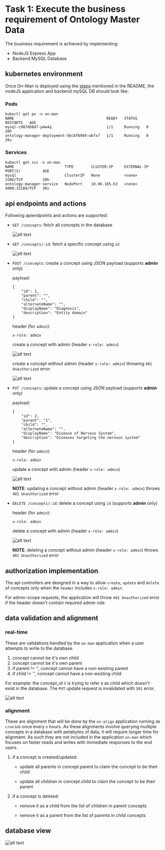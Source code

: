 # Task 1: Execute the business requirement of Ontology Master Data

The business requirement is achieved by implementing:
- NodeJS Express App
- Backend MySQL Database

## kubernetes environment

Once On-Man is deployed using the [steps](https://github.com/desourav/on-man?tab=readme-ov-file#how-to-run-on-man-in-local) mentioned in the README, the nodeJS application and backend mySQL DB should look like:

### Pods

```
kubectl get po -n on-man
NAME                                          READY   STATUS    RESTARTS   AGE
mysql-c987d68d7-p4w4q                         1/1     Running   0          20h
ontology-manager-deployment-56cbf6994-wbfx7   1/1     Running   0          26s
```

### Services

```
kubectl get svc -n on-man
NAME                       TYPE        CLUSTER-IP     EXTERNAL-IP   PORT(S)          AGE
mysql                      ClusterIP   None           <none>        3306/TCP         20h
ontology-manager-service   NodePort    10.96.185.63   <none>        4000:32109/TCP   30s
```

## api endpoints and actions

Following apiendpoints and actions are supported:
- `GET /concepts`: fetch all concepts in the database

    ![alt text](../images-png/GET_all.png)


- `GET /concepts/:id`: fetch a specific concept using `id`

    ![alt text](../images-png/GET_id.png)

- `POST /concepts`: create a concept using JSON payload (supports **admin** only)
    
    payload:
    ```
    {
        "id": 1,
        "parent": "",
        "child": "",
        "alternateName": "",
        "displayName": "Diagnosis",
        "description": "Entity domain"
    }
    ```
    header (for `admin`):
    ```
    x-role: admin
    ```

    create a concept with admin (header `x-role: admin`)

    ![alt text](../images-png/POST_admin.png)

    create a concept without admin (header `x-role: admin`) throwing `401 Unauthorized` error

    ![alt text](../images-png/POST_non_admin.png)

- `PUT /concepts`: update a concept using JSON payload (supports **admin** only)
    
    payload:
    ```
    {
        "id": 2,
        "parent": "1",
        "child": "",
        "alternateName": "",
        "displayName": "Disease of Nervous System",
        "description": "Diseases targeting the nervous system"
    }
    ```
    header (for `admin`):
    ```
    x-role: admin
    ```

    update a concept with admin (header `x-role: admin`)

    ![alt text](../images-png/PUT_concept.png)

    **NOTE**: updating a concept without admin (header `x-role: admin`) throws `401 Unauthorized` error


- `DELETE /concepts/:id`: delete a concept using `id` (supports **admin** only)

    header (for `admin`):
    ```
    x-role: admin
    ```

    delete a concept with admin (header `x-role: admin`)

    ![alt text](../images-png/DELETE_id.png)

    **NOTE**: deleting a concept without admin (header `x-role: admin`) throws `401 Unauthorized` error

## authorization implementation 

The api controllers are designed in a way to allow `create`, `update` and `delete` of concepts only when the `header` includes `x-role: admin`.

For admin-scope requests, the application will throw `401 Unauthorized` error if the header doesn't contain required admin role.

## data validation and alignment
### real-time 
These are validations handled by the `on-man` application when a user attempts to write to the database.

1. concept cannot be it's own child
2. concept cannot be it's own parent
3. if parent != '', concept cannot have a non-existing parent
4. if child != '', concept cannot have a non-existing child

For example: the concept_id `5` is trying to refer `8` as child which doesn't exist in the database.
The `PUT` update request is invalidated with `501` error.


![alt text](../images-png/PUT_invalid_payload.png)

### alignment
These are alignment that will be done by the `on-align` application running as `cronJob` once every `n` hours. As these alignments involve querying multiple concepts in a database with petabytes of data, it will require longer time for alignment. As such they are not included in the application `on-man` which focuses on faster reads and writes with immediate responses to the end users.

1. if a concept is created/updated: 

    - update all parents in concept.parent to claim the concept to be their child

    - update all children in concept.child to claim the concept to be their parent

2. if a concept is deleted:

    - remove it as a child from the list of children in parent concepts

    - remove it as a parent from the list of parents in child concepts


## database view

![alt text](../images-png/database.png)